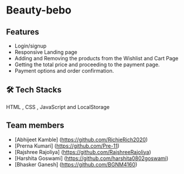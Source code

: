 # Beauty-bebo

## Features
- Login/signup
- Responsive Landing page
- Adding and Removing the products from the Wishlist and Cart Page
- Getting the total price and proceeding to the payment page.
- Payment options and order confirmation.

## 🛠 Tech Stacks
HTML , CSS , JavaScript and LocalStorage

## Team members 
- [Abhijeet Kamble] (https://github.com/RichieRich2020)
- [Prerna Kumari] (https://github.com/Pre-11)
- [Rajshree Rajoliya] (https://github.com/RajshreeRajoliya)
- [Harshita Goswami] (https://github.com/harshita0802goswami)
- [Bhasker Ganesh] (https://github.com/BGNM4160)

